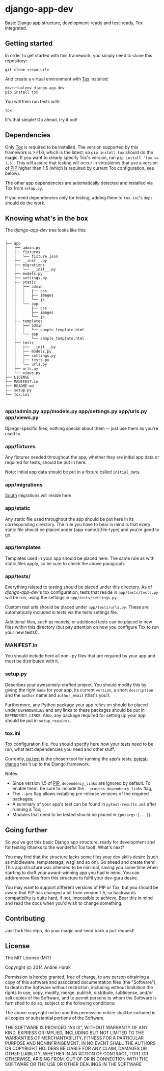 django-app-dev
==============

Basic Django app structure, development-ready and test-ready, Tox integrated.

Getting started
---------------

In order to get started with this framework, you simply need to clone this repository:

```
git clone <repo-url>
```

And create a virtual environment with [Tox](http://tox.readthedocs.org) installed:

```
mkvirtualenv django-app-dev
pip install tox
```

You will then run tests with:

```
tox
```

It's that simple! Go ahead, try it out!


Dependencies
------------

Only [Tox](http://tox.readthedocs.org) is required to be installed. The version supported by this framework is >=1.6, which is the latest, so `pip install tox` should do the magic. If you want to clearly specify Tox's version, run `pip install 'tox >= 1.6'`. This will assure that testing will occur in virtualenvs that use a version of [PIP](http://www.pip-installer.org/en/latest/index.html) higher than 1.5 (which is required by current Tox configuration, see below).

The other app dependencies are automatically detected and installed via Tox from `setup.py`.

If you need dependencies only for testing, adding them to `tox.ini`'s `deps` should do the work.

Knowing what's in the box
-------------------------

The _django-app-dev_ tree looks like this:

```
.
├── app
│   ├── admin.py
│   ├── fixtures
│   │   └── fixture.json
│   ├── __init__.py
│   ├── migrations
│   │   └── __init__.py
│   ├── models.py
│   ├── settings.py
│   ├── static
│   │   ├── admin
│   │   │   ├── css
│   │   │   ├── images
│   │   │   └── js
│   │   └── app
│   │       ├── css
│   │       ├── images
│   │       └── js
│   ├── templates
│   │   ├── admin
│   │   │   └── sample_template.html
│   │   └── app
│   │       └── sample_template.html
│   ├── tests
│   │   ├── __init__.py
│   │   ├── models.py
│   │   ├── settings.py
│   │   ├── tests.py
│   │   └── urls.py
│   ├── urls.py
│   └── views.py
├── LICENSE
├── MANIFEST.in
├── README.md
├── setup.py
└── tox.ini


```

### app/admin.py app/models.py app/settings.py app/urls.py app/views.py

Django-specific files; nothing special about them -- just use them as you're used to.

### app/fixtures

Any fixtures needed throughout the app, whether they are initial app data or required for tests, should be put in here.

Note: Initial app data should be put in a fixture called `initial_data`.

### app/migrations

[South](http://south.readthedocs.org/en/latest/) migrations will reside here.

### app/static

Any static file used throughout the app should be put here in its corresponding directory. The rule you have to bear in mind is that every static file should be placed under [app-name]/[file-type] and you're good to go.

### app/templates

Templates used in your app should be placed here. The same rule as with static files apply, so be sure to check the above paragraph.

### app/tests/

Everything related to testing should be placed under this directory. As of _django-app-dev_'s tox configuration, tests that reside in `app/tests/tests.py` will be run, using the settings in `app/tests/settings.py`.

Custom test urls should be placed under `app/tests/urls.py`. These are automatically included in tests via the tests settings file.

Additional files, such as models, or additional tests can be placed in new files within this directory (but pay attention on how you configure Tox to run your new tests!).

### MANIFEST.in

You should include here all non-.py files that are required by your app and must be distributed with it.

### setup.py

Describes your awesomely-crafted project. You should modify this by giving the right `name` for your app, its current `version`, a short `description` and the `author` name and `author_email` (that's you!).

Furthermore, any Python package your app relies on should be placed under `DEPENDENCIES` and any links to these packages should be put in `DEPENDENCY_LINKS`. Also, any package required for setting up your app should be put in `setup_requires`.

### tox.ini

[Tox](http://tox.readthedocs.org) configuration file. You should specify here how your tests need to be run, what test dependencies you need and other stuff.

Currently, [py.test](http://pytest.org) is the chosen tool for running the app's tests; [pytest-django](http://pytest-django.readthedocs.org/en/latest/) ties it up to the Django framework.

Notes:
* Since version 1.5 of [PIP](http://www.pip-installer.org/en/latest/index.html), `dependency_links` are ignored by default. To enable them, be sure to include the `--process-dependency-links` flag;
* The `--pre` flag allows installing pre-release versions of the required packages;
* A summary of your app's test can be found in `pytest-results.xml` after running a Tox;
* Modules that need to be tested should be placed in `{posargs:[...]}`.


Going further
-------------

So you've got this basic Django app structure, ready for development and for testing (thanks to the wonderful Tox tool). What's next?

You may find that the structure lacks some files your dev skills desire (such as middleware, templatetags, wsgi and so on). Go ahead and create them! This app structure was intended to be minimal, saving you some time when starting to draft your award-winning app you had in mind. You can add/remove files from this structure to fulfil your dev-guru desire.

You may want to support different versions of PIP or Tox, but you should be aware that PIP has changed a bit from version 1.5, so backwards compatibility is quite hard, if not, impossible to achieve. Bear this in mind and read the docs when you'd wish to change something.

Contributing
------------

Just fork this repo, do your magic and send back a pull request!

License
-------

The MIT License (MIT)

Copyright (c) 2014 Andrei Horak

Permission is hereby granted, free of charge, to any person obtaining a copy of
this software and associated documentation files (the "Software"), to deal in
the Software without restriction, including without limitation the rights to
use, copy, modify, merge, publish, distribute, sublicense, and/or sell copies of
the Software, and to permit persons to whom the Software is furnished to do so,
subject to the following conditions:

The above copyright notice and this permission notice shall be included in all
copies or substantial portions of the Software.

THE SOFTWARE IS PROVIDED "AS IS", WITHOUT WARRANTY OF ANY KIND, EXPRESS OR
IMPLIED, INCLUDING BUT NOT LIMITED TO THE WARRANTIES OF MERCHANTABILITY, FITNESS
FOR A PARTICULAR PURPOSE AND NONINFRINGEMENT. IN NO EVENT SHALL THE AUTHORS OR
COPYRIGHT HOLDERS BE LIABLE FOR ANY CLAIM, DAMAGES OR OTHER LIABILITY, WHETHER
IN AN ACTION OF CONTRACT, TORT OR OTHERWISE, ARISING FROM, OUT OF OR IN
CONNECTION WITH THE SOFTWARE OR THE USE OR OTHER DEALINGS IN THE SOFTWARE.
